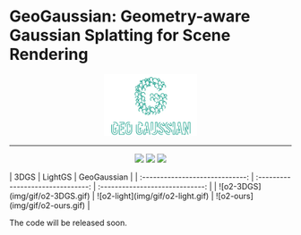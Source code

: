 # GeoGaussian: Geometry-aware Gaussian Splatting for Scene Rendering

<p align="center" width="100%">
    <img width="33%" src="./img/logo.gif">
</p>

--------
<p align="center">
	<a href="https://yanyan-li.github.io/project/gs/geogaussian.html"><img src="https://img.shields.io/badge/GeoGaussian-ProjectPage-green.svg"></a>
     <a href="http://arxiv.org/abs/2403.11324"><img src="https://img.shields.io/badge/GeoGaussian-Paper-yellow.svg"></a>
    <a href="https://"><img src="https://img.shields.io/badge/GeoGaussian-video-blue.svg"></a>
</p>
|              3DGS               |              LightGS              |           GeoGaussian           |
| :-----------------------------: | :-------------------------------: | :-----------------------------: |
| ![o2-3DGS](img/gif/o2-3DGS.gif) | ![o2-light](img/gif/o2-light.gif) | ![o2-ours](img/gif/o2-ours.gif) |

The code will be released soon.











